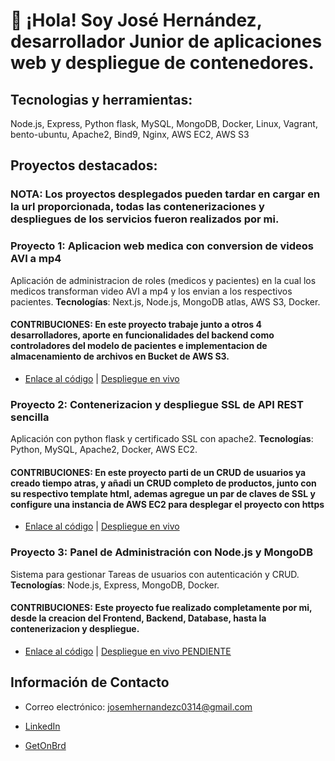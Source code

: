 # 👋 ¡Hola! Soy José Hernández, desarrollador Junior de aplicaciones web y despliegue de contenedores.

## Tecnologias y herramientas:

Node.js, Express, Python flask, MySQL, MongoDB, Docker, Linux, Vagrant, bento-ubuntu, Apache2, Bind9, Nginx, AWS EC2, AWS S3

## Proyectos destacados:

### NOTA: Los proyectos desplegados pueden tardar en cargar en la url proporcionada, todas las contenerizaciones y despliegues de los servicios fueron realizados por mi.

### Proyecto 1: Aplicacion web medica con conversion de videos AVI a mp4
Aplicación de administracion de roles (medicos y pacientes) en la cual los medicos transforman video AVI a mp4 y los envian a los respectivos pacientes. **Tecnologías**: Next.js, Node.js, MongoDB atlas, AWS S3, Docker.
#### CONTRIBUCIONES: En este proyecto trabaje junto a otros 4 desarrolladores, aporte en funcionalidades del backend como controladores del modelo de pacientes e implementacion de almacenamiento de archivos en Bucket de AWS S3.
- [Enlace al código](https://github.com/josemhc/Proyecto-Informatico.git) | [Despliegue en vivo](https://ecomed-frontend-1-0.onrender.com)

### Proyecto 2: Contenerizacion y despliegue SSL de API REST sencilla
Aplicación con python flask y certificado SSL con apache2. **Tecnologías**: Python, MySQL, Apache2, Docker, AWS EC2.
#### CONTRIBUCIONES: En este proyecto parti de un CRUD de usuarios ya creado tiempo atras, y añadi un CRUD completo de productos, junto con su respectivo template html, ademas agregue un par de claves de SSL y configure una instancia de AWS EC2 para desplegar el proyecto con https
- [Enlace al código](https://github.com/josemhc/PythonWebApp.git) | [Despliegue en vivo](https://ec2-3-141-41-74.us-east-2.compute.amazonaws.com/products)

### Proyecto 3: Panel de Administración con Node.js y MongoDB
Sistema para gestionar Tareas de usuarios con autenticación y CRUD. **Tecnologías**: Node.js, Express, MongoDB, Docker.
#### CONTRIBUCIONES: Este proyecto fue realizado completamente por mi, desde la creacion del Frontend, Backend, Database, hasta la contenerizacion y despliegue.
- [Enlace al código](https://github.com/josemhc/FULL-STACK-CRUD.git) | [Despliegue en vivo PENDIENTE](URL)

## Información de Contacto

- Correo electrónico: josemhernandezc0314@gmail.com

- [LinkedIn](https://www.linkedin.com/in/jose-hern%C3%A1ndez-3a8ba5335/)
  
- [GetOnBrd](https://www.getonbrd.com/p/jose-hernandez-edc2)
  


